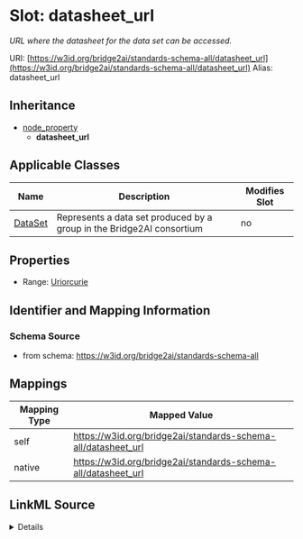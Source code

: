 

# Slot: datasheet_url 


_URL where the datasheet for the data set can be accessed._





URI: [https://w3id.org/bridge2ai/standards-schema-all/datasheet_url](https://w3id.org/bridge2ai/standards-schema-all/datasheet_url)
Alias: datasheet_url


## Inheritance

* [node_property](node_property.md)
    * **datasheet_url**






## Applicable Classes

| Name | Description | Modifies Slot |
| --- | --- | --- |
| [DataSet](DataSet.md) | Represents a data set produced by a group in the Bridge2AI consortium |  no  |







## Properties

* Range: [Uriorcurie](Uriorcurie.md)





## Identifier and Mapping Information







### Schema Source


* from schema: https://w3id.org/bridge2ai/standards-schema-all




## Mappings

| Mapping Type | Mapped Value |
| ---  | ---  |
| self | https://w3id.org/bridge2ai/standards-schema-all/datasheet_url |
| native | https://w3id.org/bridge2ai/standards-schema-all/datasheet_url |




## LinkML Source

<details>
```yaml
name: datasheet_url
description: URL where the datasheet for the data set can be accessed.
from_schema: https://w3id.org/bridge2ai/standards-schema-all
rank: 1000
is_a: node_property
domain: DataSet
alias: datasheet_url
domain_of:
- DataSet
range: uriorcurie

```
</details>